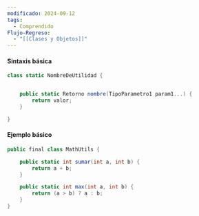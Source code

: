 ```yaml
---
modificado: 2024-09-12
tags:
  - Comprendido
Flujo-Regreso:
  - "[[Clases y Objetos]]"
---
```



#### Sintaxis básica

```c#
class static NombreDeUtilidad {


    public static Retorno nombre(TipoParametro1 param1...) {
        return valor;
    }

}

```
#### Ejemplo básico
```c#
public final class MathUtils {

    public static int sumar(int a, int b) {
        return a + b;
    }

    public static int max(int a, int b) {
        return (a > b) ? a : b;
    }
}

```

